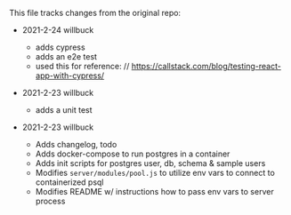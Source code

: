 This file tracks changes from the original repo:
- 2021-2-24 willbuck
  - adds cypress
  - adds an e2e test
  - used this for reference: // https://callstack.com/blog/testing-react-app-with-cypress/
  
- 2021-2-23 willbuck
  - adds a unit test 

- 2021-2-23 willbuck
    - Adds changelog, todo
    - Adds docker-compose to run postgres in a container
    - Adds init scripts for postgres user, db, schema & sample users
    - Modifies `server/modules/pool.js` to utilize env vars to connect to containerized psql  
    - Modifies README w/ instructions how to pass env vars to server process
